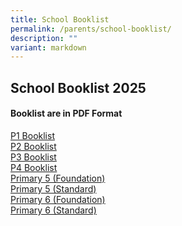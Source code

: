 ```yaml
---
title: School Booklist
permalink: /parents/school-booklist/
description: ""
variant: markdown
---
```

## School Booklist 2025

#### Booklist are in PDF Format

[P1 Booklist](/files/Booklist/2025/P1_2025.pdf)<br>
[P2 Booklist](/files/Booklist/2025/P2_2025.pdf)<br>
[P3 Booklist](/files/Booklist/2025/P3_2025.pdf)<br>
[P4 Booklist](/files/Booklist/2025/P4_2025.pdf)<br>
[Primary 5 (Foundation)](/files/Booklist/2025/P5__FDN__2025.pdf)<br>
[Primary 5 (Standard)](/files/Booklist/2025/P5__STD__2025.pdf)<br>
[Primary 6 (Foundation)](/files/Booklist/2025/P6__FDN__2025.pdf)<br>
[Primary 6 (Standard)](/files/Booklist/2025/P6__STD__2025.pdf)


